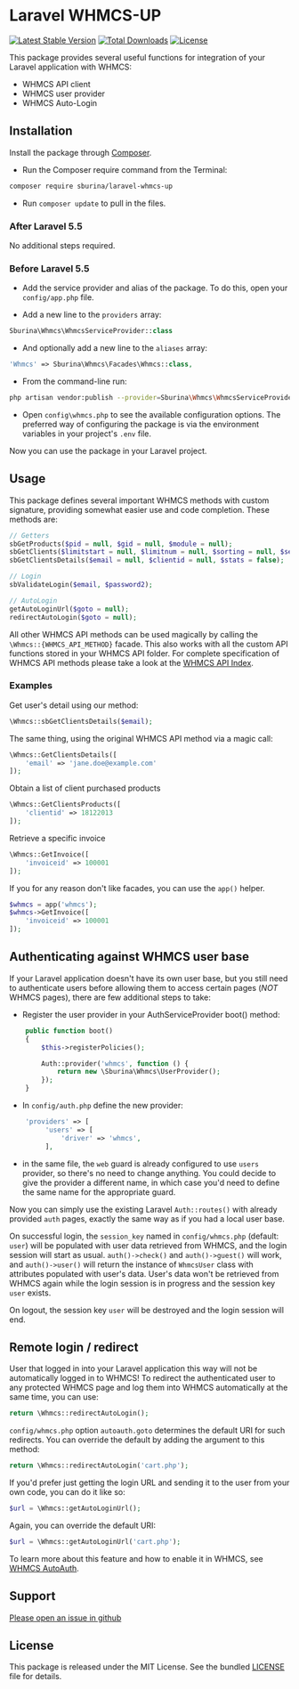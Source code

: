 Laravel WHMCS-UP
=====

[![Latest Stable Version](https://poser.pugx.org/sburina/laravel-whmcs-up/v/stable)](https://packagist.org/packages/sburina/laravel-whmcs-up)
[![Total Downloads](https://poser.pugx.org/sburina/laravel-whmcs-up/downloads)](https://packagist.org/packages/sburina/laravel-whmcs-up)
[![License](https://poser.pugx.org/sburina/laravel-whmcs-up/license)](https://packagist.org/packages/sburina/laravel-whmcs-up)

This package provides several useful functions for integration of your Laravel application with WHMCS:

- WHMCS API client
- WHMCS user provider
- WHMCS Auto-Login

## Installation

Install the package through [Composer](http://getcomposer.org/).

- Run the Composer require command from the Terminal:

```bash
composer require sburina/laravel-whmcs-up
```

- Run `composer update` to pull in the files.

### After Laravel 5.5

No additional steps required.

### Before Laravel 5.5

- Add the service provider and alias of the package. To do this, open your `config/app.php` file.

- Add a new line to the `providers` array:

```php
Sburina\Whmcs\WhmcsServiceProvider::class
```

- And optionally add a new line to the `aliases` array:

```php
'Whmcs' => Sburina\Whmcs\Facades\Whmcs::class,
```

- From the command-line run:

```bash
php artisan vendor:publish --provider=Sburina\Whmcs\WhmcsServiceProvider
```

- Open `config\whmcs.php` to see the available configuration options. The preferred way of configuring the package is via the environment variables in your project's `.env` file.

Now you can use the package in your Laravel project.

## Usage

This package defines several important WHMCS methods with custom signature, providing somewhat easier use and code completion. These methods are:

```php
// Getters
sbGetProducts($pid = null, $gid = null, $module = null);
sbGetClients($limitstart = null, $limitnum = null, $sorting = null, $search = null);
sbGetClientsDetails($email = null, $clientid = null, $stats = false);

// Login
sbValidateLogin($email, $password2);

// AutoLogin
getAutoLoginUrl($goto = null);
redirectAutoLogin($goto = null);
```

All other WHMCS API methods can be used magically by calling the `\Whmcs::{WHMCS_API_METHOD}` facade.
This also works with all the custom API functions stored in your WHMCS API folder. For complete specification of WHMCS API methods please take a look at the [WHMCS API Index](https://developers.whmcs.com/api/api-index/).

### Examples

Get user's detail using our method:

```php
\Whmcs::sbGetClientsDetails($email);
```

The same thing, using the original WHMCS API method via a magic call:

```php
\Whmcs::GetClientsDetails([
    'email' => 'jane.doe@example.com'
]);
```

Obtain a list of client purchased products

```php
\Whmcs::GetClientsProducts([
    'clientid' => 18122013
]);
```

Retrieve a specific invoice

```php
\Whmcs::GetInvoice([
    'invoiceid' => 100001
]);
```

If you for any reason don't like facades, you can use the `app()` helper.

```php
$whmcs = app('whmcs');
$whmcs->GetInvoice([
    'invoiceid' => 100001
]);
```

## Authenticating against WHMCS user base

If your Laravel application doesn't have its own user base, but you still need to authenticate users before allowing them to access certain pages (_NOT_ WHMCS pages), there are few additional steps to take:

- Register the user provider in your AuthServiceProvider boot() method:

```php
	public function boot()
	{
		$this->registerPolicies();

		Auth::provider('whmcs', function () {
			return new \Sburina\Whmcs\UserProvider();
		});
	}
```
- In `config/auth.php` define the new provider:
```php
	'providers' => [
		 'users' => [
		     'driver' => 'whmcs',
		 ],
```
- in the same file, the `web` guard is already configured to use `users` provider, so there's no need to change anything. You could decide to give the provider a different name, in which case you'd need to define the same name for the appropriate guard.

Now you can simply use the existing Laravel `Auth::routes()` with already provided `auth` pages, exactly the same way as if you had a local user base.

On successful login, the `session_key` named in `config/whmcs.php` (default: `user`) will be populated with user data retrieved from WHMCS, and the login session will start as usual. `auth()->check()` and `auth()->guest()` will work, and `auth()->user()` will return the instance of `WhmcsUser` class with attributes populated with user's data. User's data won't be retrieved from WHMCS again while the login session is in progress and the session key `user` exists.

On logout, the session key `user` will be destroyed and the login session will end.

## Remote login / redirect

User that logged in into your Laravel application this way will not be automatically logged in to WHMCS! To redirect the authenticated user to any protected WHMCS page and log them into WHMCS automatically at the same time, you can use:
```php
return \Whmcs::redirectAutoLogin();
```

`config/whmcs.php` option `autoauth.goto` determines the default URI for such redirects. You can override the default by adding the argument to this method:
```php
return \Whmcs::redirectAutoLogin('cart.php');
```

If you'd prefer just getting the login URL and sending it to the user from your own code, you can do it like so:
```php
$url = \Whmcs::getAutoLoginUrl();
```

Again, you can override the default URI:
```php
$url = \Whmcs::getAutoLoginUrl('cart.php');
```

To learn more about this feature and how to enable it in WHMCS, see [WHMCS AutoAuth](https://docs.whmcs.com/AutoAuth).

## Support

[Please open an issue in github](https://github.com/sburina/laravel-whmcs-up/issues)

## License

This package is released under the MIT License. See the bundled
[LICENSE](https://github.com/sburina/laravel-whmcs-up/blob/master/LICENSE) file for details.
